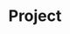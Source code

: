 ---
title: 400. Project
menu:
  sidebar:
    name: 400. Project
    identifier: project
    weight: 400
---